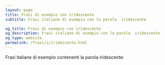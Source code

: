 ```yaml
---
layout: page
title: Frasi di esempio con iridescente 
subtitle: Frasi italiane di esempio con la parola  iridescente

og_title: Frasi di esempio con iridescente 
og_description: Frasi italiane di esempio con la parola  iridescente
og_type: website
permalink: /frasi/i/iridescente.html
---
```


Frasi italiane di esempio contenenti la parola iridescente:


